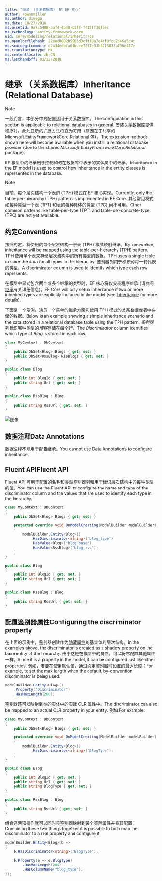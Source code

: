 ```yaml
---
title: "继承 （关系数据库） 的 EF 核心"
author: rowanmiller
ms.author: divega
ms.date: 10/27/2016
ms.assetid: 9a7c5488-aaf4-4b40-b1ff-f435ff30f6ec
ms.technology: entity-framework-core
uid: core/modeling/relational/inheritance
ms.openlocfilehash: 22eed0002b5903d3cfd18a7e4af0fcd2d46a5c4c
ms.sourcegitcommit: d2434edbfa6fbcee7287e33b4915033b796e417e
ms.translationtype: MT
ms.contentlocale: zh-CN
ms.lasthandoff: 02/12/2018
---
```

# <a name="inheritance-relational-database"></a><span data-ttu-id="a2763-102">继承 （关系数据库）</span><span class="sxs-lookup"><span data-stu-id="a2763-102">Inheritance (Relational Database)</span></span>

> [!NOTE]  
> <span data-ttu-id="a2763-103">一般而言，本部分中的配置适用于关系数据库。</span><span class="sxs-lookup"><span data-stu-id="a2763-103">The configuration in this section is applicable to relational databases in general.</span></span> <span data-ttu-id="a2763-104">安装关系数据库提供程序时，此处显示的扩展方法将变为可用（原因在于共享的 Microsoft.EntityFrameworkCore.Relational 包）。</span><span class="sxs-lookup"><span data-stu-id="a2763-104">The extension methods shown here will become available when you install a relational database provider (due to the shared *Microsoft.EntityFrameworkCore.Relational* package).</span></span>

<span data-ttu-id="a2763-105">EF 模型中的继承用于控制如何在数据库中表示的实体类中的继承。</span><span class="sxs-lookup"><span data-stu-id="a2763-105">Inheritance in the EF model is used to control how inheritance in the entity classes is represented in the database.</span></span>

> [!NOTE]  
> <span data-ttu-id="a2763-106">目前，每个层次结构一个表的 (TPH) 模式在 EF 核心实现。</span><span class="sxs-lookup"><span data-stu-id="a2763-106">Currently, only the table-per-hierarchy (TPH) pattern is implemented in EF Core.</span></span> <span data-ttu-id="a2763-107">其他常见模式如每种类型一个表 (TPT) 和表的每种具体的类型 (TPC) 尚不可用。</span><span class="sxs-lookup"><span data-stu-id="a2763-107">Other common patterns like table-per-type (TPT) and table-per-concrete-type (TPC) are not yet available.</span></span>

## <a name="conventions"></a><span data-ttu-id="a2763-108">约定</span><span class="sxs-lookup"><span data-stu-id="a2763-108">Conventions</span></span>

<span data-ttu-id="a2763-109">按照约定，将使用的每个层次结构一张表 (TPH) 模式映射继承。</span><span class="sxs-lookup"><span data-stu-id="a2763-109">By convention, inheritance will be mapped using the table-per-hierarchy (TPH) pattern.</span></span> <span data-ttu-id="a2763-110">TPH 使用单个表来存储层次结构中的所有类型的数据。</span><span class="sxs-lookup"><span data-stu-id="a2763-110">TPH uses a single table to store the data for all types in the hierarchy.</span></span> <span data-ttu-id="a2763-111">鉴别器列用于标识的每一行代表的类型。</span><span class="sxs-lookup"><span data-stu-id="a2763-111">A discriminator column is used to identify which type each row represents.</span></span>

<span data-ttu-id="a2763-112">在模型中显式包含两个或多个继承的类型时，EF 核心将仅安装程序继承 (请参阅[继承](../inheritance.md)有关详细信息)。</span><span class="sxs-lookup"><span data-stu-id="a2763-112">EF Core will only setup inheritance if two or more inherited types are explicitly included in the model (see [Inheritance](../inheritance.md) for more details).</span></span>

<span data-ttu-id="a2763-113">下面是一个示例，演示一个简单的继承方案和使用 TPH 模式的关系数据库表中存储的数据。</span><span class="sxs-lookup"><span data-stu-id="a2763-113">Below is an example showing a simple inheritance scenario and the data stored in a relational database table using the TPH pattern.</span></span> <span data-ttu-id="a2763-114">*鉴别器*列标识哪种类型的*博客*存储在每个行。</span><span class="sxs-lookup"><span data-stu-id="a2763-114">The *Discriminator* column identifies which type of *Blog* is stored in each row.</span></span>

<!-- [!code-csharp[Main](samples/core/relational/Modeling/Conventions/Samples/InheritanceDbSets.cs)] -->
``` csharp
class MyContext : DbContext
{
    public DbSet<Blog> Blogs { get; set; }
    public DbSet<RssBlog> RssBlogs { get; set; }
}

public class Blog
{
    public int BlogId { get; set; }
    public string Url { get; set; }
}

public class RssBlog : Blog
{
    public string RssUrl { get; set; }
}
```

![图像](_static/inheritance-tph-data.png)

## <a name="data-annotations"></a><span data-ttu-id="a2763-116">数据注释</span><span class="sxs-lookup"><span data-stu-id="a2763-116">Data Annotations</span></span>

<span data-ttu-id="a2763-117">数据注释不能用于配置继承。</span><span class="sxs-lookup"><span data-stu-id="a2763-117">You cannot use Data Annotations to configure inheritance.</span></span>

## <a name="fluent-api"></a><span data-ttu-id="a2763-118">Fluent API</span><span class="sxs-lookup"><span data-stu-id="a2763-118">Fluent API</span></span>

<span data-ttu-id="a2763-119">Fluent API 可用于配置的名称和类型鉴别器列和用于标识层次结构中的每种类型的值。</span><span class="sxs-lookup"><span data-stu-id="a2763-119">You can use the Fluent API to configure the name and type of the discriminator column and the values that are used to identify each type in the hierarchy.</span></span>

<!-- [!code-csharp[Main](samples/core/relational/Modeling/FluentAPI/Samples/InheritanceTPHDiscriminator.cs?highlight=7,8,9,10)] -->
``` csharp
class MyContext : DbContext
{
    public DbSet<Blog> Blogs { get; set; }

    protected override void OnModelCreating(ModelBuilder modelBuilder)
    {
        modelBuilder.Entity<Blog>()
            .HasDiscriminator<string>("blog_type")
            .HasValue<Blog>("blog_base")
            .HasValue<RssBlog>("blog_rss");
    }
}

public class Blog
{
    public int BlogId { get; set; }
    public string Url { get; set; }
}

public class RssBlog : Blog
{
    public string RssUrl { get; set; }
}
```

## <a name="configuring-the-discriminator-property"></a><span data-ttu-id="a2763-120">配置鉴别器属性</span><span class="sxs-lookup"><span data-stu-id="a2763-120">Configuring the discriminator property</span></span>

<span data-ttu-id="a2763-121">在上面的示例中，鉴别器创建作为[隐藏属性](xref:core/modeling/shadow-properties)的基实体的层次结构。</span><span class="sxs-lookup"><span data-stu-id="a2763-121">In the examples above, the discriminator is created as a [shadow property](xref:core/modeling/shadow-properties) on the base entity of the hierarchy.</span></span> <span data-ttu-id="a2763-122">由于这是在模型中的属性，可以将它配置其他属性一样。</span><span class="sxs-lookup"><span data-stu-id="a2763-122">Since it is a property in the model, it can be configured just like other properties.</span></span> <span data-ttu-id="a2763-123">例如，若要在使用默认值，通过约定鉴别器时设置的最大长度：</span><span class="sxs-lookup"><span data-stu-id="a2763-123">For example, to set the max length when the default, by-convention discriminator is being used:</span></span>

```C#
modelBuilder.Entity<Blog>()
    .Property("Discriminator")
    .HasMaxLength(200);
```

<span data-ttu-id="a2763-124">鉴别器还可以映射到你的实体中的实际 CLR 属性中。</span><span class="sxs-lookup"><span data-stu-id="a2763-124">The discriminator can also be mapped to an actual CLR property in your entity.</span></span> <span data-ttu-id="a2763-125">例如:</span><span class="sxs-lookup"><span data-stu-id="a2763-125">For example:</span></span>
```C#
class MyContext : DbContext
{
    public DbSet<Blog> Blogs { get; set; }

    protected override void OnModelCreating(ModelBuilder modelBuilder)
    {
        modelBuilder.Entity<Blog>()
            .HasDiscriminator<string>("BlogType");
    }
}

public class Blog
{
    public int BlogId { get; set; }
    public string Url { get; set; }
    public string BlogType { get; set; }
}

public class RssBlog : Blog
{
    public string RssUrl { get; set; }
}
```

<span data-ttu-id="a2763-126">组合这两项操作就可以同时将鉴别器映射到某个实际属性并将其配置：</span><span class="sxs-lookup"><span data-stu-id="a2763-126">Combining these two things together it is possible to both map the discriminator to a real property and configure it:</span></span>
```C#
modelBuilder.Entity<Blog>(b =>
{
    b.HasDiscriminator<string>("BlogType");

    b.Property(e => e.BlogType)
        .HasMaxLength(200)
        .HasColumnName("blog_type");
});
```
